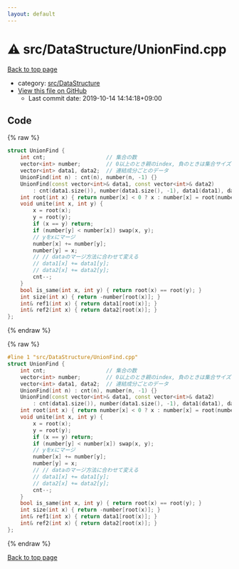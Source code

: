 ```yaml
---
layout: default
---
```


<!-- mathjax config similar to math.stackexchange -->
<script type="text/javascript" async
  src="https://cdnjs.cloudflare.com/ajax/libs/mathjax/2.7.5/MathJax.js?config=TeX-MML-AM_CHTML">
</script>
<script type="text/x-mathjax-config">
  MathJax.Hub.Config({
    TeX: { equationNumbers: { autoNumber: "AMS" }},
    tex2jax: {
      inlineMath: [ ['$','$'] ],
      processEscapes: true
    },
    "HTML-CSS": { matchFontHeight: false },
    displayAlign: "left",
    displayIndent: "2em"
  });
</script>

<script type="text/javascript" src="https://cdnjs.cloudflare.com/ajax/libs/jquery/3.4.1/jquery.min.js"></script>
<script src="https://cdn.jsdelivr.net/npm/jquery-balloon-js@1.1.2/jquery.balloon.min.js" integrity="sha256-ZEYs9VrgAeNuPvs15E39OsyOJaIkXEEt10fzxJ20+2I=" crossorigin="anonymous"></script>
<script type="text/javascript" src="../../../assets/js/copy-button.js"></script>
<link rel="stylesheet" href="../../../assets/css/copy-button.css" />


# :warning: src/DataStructure/UnionFind.cpp

<a href="../../../index.html">Back to top page</a>

* category: <a href="../../../index.html#e73c6b5872115ad0f2896f8e8476ef39">src/DataStructure</a>
* <a href="{{ site.github.repository_url }}/blob/master/src/DataStructure/UnionFind.cpp">View this file on GitHub</a>
    - Last commit date: 2019-10-14 14:14:18+09:00




## Code

<a id="unbundled"></a>
{% raw %}
```cpp
struct UnionFind {
    int cnt;                   // 集合の数
    vector<int> number;        // 0以上のとき親のindex, 負のときは集合サイズ
    vector<int> data1, data2;  // 連結成分ごとのデータ
    UnionFind(int n) : cnt(n), number(n, -1) {}
    UnionFind(const vector<int>& data1, const vector<int>& data2)
        : cnt(data1.size()), number(data1.size(), -1), data1(data1), data2(data2) {}
    int root(int x) { return number[x] < 0 ? x : number[x] = root(number[x]); }
    void unite(int x, int y) {
        x = root(x);
        y = root(y);
        if (x == y) return;
        if (number[y] < number[x]) swap(x, y);
        // yをxにマージ
        number[x] += number[y];
        number[y] = x;
        // // dataのマージ方法に合わせて変える
        // data1[x] += data1[y];
        // data2[x] += data2[y];
        cnt--;
    }
    bool is_same(int x, int y) { return root(x) == root(y); }
    int size(int x) { return -number[root(x)]; }
    int& ref1(int x) { return data1[root(x)]; }
    int& ref2(int x) { return data2[root(x)]; }
};

```
{% endraw %}

<a id="bundled"></a>
{% raw %}
```cpp
#line 1 "src/DataStructure/UnionFind.cpp"
struct UnionFind {
    int cnt;                   // 集合の数
    vector<int> number;        // 0以上のとき親のindex, 負のときは集合サイズ
    vector<int> data1, data2;  // 連結成分ごとのデータ
    UnionFind(int n) : cnt(n), number(n, -1) {}
    UnionFind(const vector<int>& data1, const vector<int>& data2)
        : cnt(data1.size()), number(data1.size(), -1), data1(data1), data2(data2) {}
    int root(int x) { return number[x] < 0 ? x : number[x] = root(number[x]); }
    void unite(int x, int y) {
        x = root(x);
        y = root(y);
        if (x == y) return;
        if (number[y] < number[x]) swap(x, y);
        // yをxにマージ
        number[x] += number[y];
        number[y] = x;
        // // dataのマージ方法に合わせて変える
        // data1[x] += data1[y];
        // data2[x] += data2[y];
        cnt--;
    }
    bool is_same(int x, int y) { return root(x) == root(y); }
    int size(int x) { return -number[root(x)]; }
    int& ref1(int x) { return data1[root(x)]; }
    int& ref2(int x) { return data2[root(x)]; }
};

```
{% endraw %}

<a href="../../../index.html">Back to top page</a>

